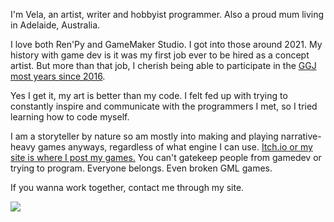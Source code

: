 I'm Vela, an artist, writer and hobbyist programmer. Also a proud mum living in Adelaide, Australia.

I love both Ren'Py and GameMaker Studio. I got into those around 2021. 
My history with game dev is it was my first job ever to be hired as a concept artist. 
But more than that job, I cherish being able to participate in the <a href="https://globalgamejam.org/users/vela-noble">GGJ most years since 2016</a>.

Yes I get it, my art is better than my code. I felt fed up with trying to constantly inspire and communicate with the programmers I met, so I tried learning how to code myself. 

I am a storyteller by nature so am mostly into making and playing narrative-heavy games anyways, regardless of what engine I can use.
 [Itch.io or my site is where I post my games.](https://velanoble.itch.io/) You can't gatekeep people from gamedev or trying to program. Everyone belongs. Even broken GML games.
 
 If you wanna work together, contact me through my site.
 
<a href="https://velanoble.com"><img src="https://velanoble.com/art/comics/img/wandering_banner01.gif"></a>
